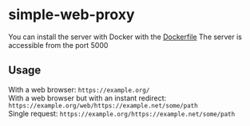 # simple-web-proxy
You can install the server with Docker with the [Dockerfile](/Dockerfile)
The server is accessible from the port 5000

## Usage

With a web browser: `https://example.org/`  
With a web browser but with an instant redirect: `https://example.org/web/https://example.net/some/path`  
Single request: `https://example.org/https://example.net/some/path`